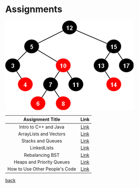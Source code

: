 # Assignments

![red black tree](images/redblack.png)

Assignment Title | Link
:---: | :---:
Intro to C++ and Java | [Link](https://github.com/nate-browne/CSE12_Redesign/tree/master/PAs/PA1)
ArrayLists and Vectors | [Link](https://github.com/nate-browne/CSE12_Redesign/tree/master/PAs/PA2)
Stacks and Queues | [Link](https://github.com/nate-browne/CSE12_Redesign/tree/master/PAs/PA3)
LinkedLists | [Link](https://github.com/nate-browne/CSE12_Redesign/tree/master/PAs/PA4)
Rebalancing BST | [Link](https://github.com/nate-browne/CSE12_Redesign/tree/master/PAs/PA5)
Heaps and Priority Queues | [Link](https://github.com/nate-browne/CSE12_Redesign/tree/master/PAs/PA6)
How to Use Other People's Code | [Link](https://github.com/nate-browne/CSE12_Redesign/tree/master/PAs/PA7)

[back](index.md)